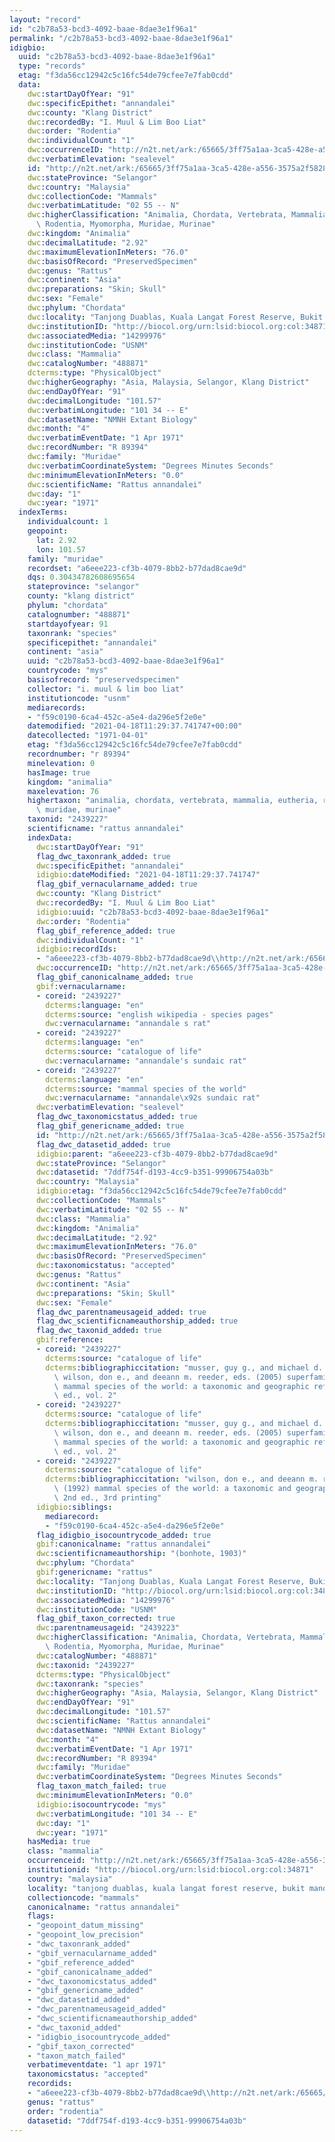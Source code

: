 ```yaml
---
layout: "record"
id: "c2b78a53-bcd3-4092-baae-8dae3e1f96a1"
permalink: "/c2b78a53-bcd3-4092-baae-8dae3e1f96a1"
idigbio:
  uuid: "c2b78a53-bcd3-4092-baae-8dae3e1f96a1"
  type: "records"
  etag: "f3da56cc12942c5c16fc54de79cfee7e7fab0cdd"
  data:
    dwc:startDayOfYear: "91"
    dwc:specificEpithet: "annandalei"
    dwc:county: "Klang District"
    dwc:recordedBy: "I. Muul & Lim Boo Liat"
    dwc:order: "Rodentia"
    dwc:individualCount: "1"
    dwc:occurrenceID: "http://n2t.net/ark:/65665/3ff75a1aa-3ca5-428e-a556-3575a2f58281"
    dwc:verbatimElevation: "sealevel"
    id: "http://n2t.net/ark:/65665/3ff75a1aa-3ca5-428e-a556-3575a2f58281"
    dwc:stateProvince: "Selangor"
    dwc:country: "Malaysia"
    dwc:collectionCode: "Mammals"
    dwc:verbatimLatitude: "02 55 -- N"
    dwc:higherClassification: "Animalia, Chordata, Vertebrata, Mammalia, Eutheria,\
      \ Rodentia, Myomorpha, Muridae, Murinae"
    dwc:kingdom: "Animalia"
    dwc:decimalLatitude: "2.92"
    dwc:maximumElevationInMeters: "76.0"
    dwc:basisOfRecord: "PreservedSpecimen"
    dwc:genus: "Rattus"
    dwc:continent: "Asia"
    dwc:preparations: "Skin; Skull"
    dwc:sex: "Female"
    dwc:phylum: "Chordata"
    dwc:locality: "Tanjong Duablas, Kuala Langat Forest Reserve, Bukit Mandol"
    dwc:institutionID: "http://biocol.org/urn:lsid:biocol.org:col:34871"
    dwc:associatedMedia: "14299976"
    dwc:institutionCode: "USNM"
    dwc:class: "Mammalia"
    dwc:catalogNumber: "488871"
    dcterms:type: "PhysicalObject"
    dwc:higherGeography: "Asia, Malaysia, Selangor, Klang District"
    dwc:endDayOfYear: "91"
    dwc:decimalLongitude: "101.57"
    dwc:verbatimLongitude: "101 34 -- E"
    dwc:datasetName: "NMNH Extant Biology"
    dwc:month: "4"
    dwc:verbatimEventDate: "1 Apr 1971"
    dwc:recordNumber: "R 89394"
    dwc:family: "Muridae"
    dwc:verbatimCoordinateSystem: "Degrees Minutes Seconds"
    dwc:minimumElevationInMeters: "0.0"
    dwc:scientificName: "Rattus annandalei"
    dwc:day: "1"
    dwc:year: "1971"
  indexTerms:
    individualcount: 1
    geopoint:
      lat: 2.92
      lon: 101.57
    family: "muridae"
    recordset: "a6eee223-cf3b-4079-8bb2-b77dad8cae9d"
    dqs: 0.30434782608695654
    stateprovince: "selangor"
    county: "klang district"
    phylum: "chordata"
    catalognumber: "488871"
    startdayofyear: 91
    taxonrank: "species"
    specificepithet: "annandalei"
    continent: "asia"
    uuid: "c2b78a53-bcd3-4092-baae-8dae3e1f96a1"
    countrycode: "mys"
    basisofrecord: "preservedspecimen"
    collector: "i. muul & lim boo liat"
    institutioncode: "usnm"
    mediarecords:
    - "f59c0190-6ca4-452c-a5e4-da296e5f2e0e"
    datemodified: "2021-04-18T11:29:37.741747+00:00"
    datecollected: "1971-04-01"
    etag: "f3da56cc12942c5c16fc54de79cfee7e7fab0cdd"
    recordnumber: "r 89394"
    minelevation: 0
    hasImage: true
    kingdom: "animalia"
    maxelevation: 76
    highertaxon: "animalia, chordata, vertebrata, mammalia, eutheria, rodentia, myomorpha,\
      \ muridae, murinae"
    taxonid: "2439227"
    scientificname: "rattus annandalei"
    indexData:
      dwc:startDayOfYear: "91"
      flag_dwc_taxonrank_added: true
      dwc:specificEpithet: "annandalei"
      idigbio:dateModified: "2021-04-18T11:29:37.741747"
      flag_gbif_vernacularname_added: true
      dwc:county: "Klang District"
      dwc:recordedBy: "I. Muul & Lim Boo Liat"
      idigbio:uuid: "c2b78a53-bcd3-4092-baae-8dae3e1f96a1"
      dwc:order: "Rodentia"
      flag_gbif_reference_added: true
      dwc:individualCount: "1"
      idigbio:recordIds:
      - "a6eee223-cf3b-4079-8bb2-b77dad8cae9d\\http://n2t.net/ark:/65665/3ff75a1aa-3ca5-428e-a556-3575a2f58281"
      dwc:occurrenceID: "http://n2t.net/ark:/65665/3ff75a1aa-3ca5-428e-a556-3575a2f58281"
      flag_gbif_canonicalname_added: true
      gbif:vernacularname:
      - coreid: "2439227"
        dcterms:language: "en"
        dcterms:source: "english wikipedia - species pages"
        dwc:vernacularname: "annandale s rat"
      - coreid: "2439227"
        dcterms:language: "en"
        dcterms:source: "catalogue of life"
        dwc:vernacularname: "annandale's sundaic rat"
      - coreid: "2439227"
        dcterms:language: "en"
        dcterms:source: "mammal species of the world"
        dwc:vernacularname: "annandale\x92s sundaic rat"
      dwc:verbatimElevation: "sealevel"
      flag_dwc_taxonomicstatus_added: true
      flag_gbif_genericname_added: true
      id: "http://n2t.net/ark:/65665/3ff75a1aa-3ca5-428e-a556-3575a2f58281"
      flag_dwc_datasetid_added: true
      idigbio:parent: "a6eee223-cf3b-4079-8bb2-b77dad8cae9d"
      dwc:stateProvince: "Selangor"
      dwc:datasetid: "7ddf754f-d193-4cc9-b351-99906754a03b"
      dwc:country: "Malaysia"
      idigbio:etag: "f3da56cc12942c5c16fc54de79cfee7e7fab0cdd"
      dwc:collectionCode: "Mammals"
      dwc:verbatimLatitude: "02 55 -- N"
      dwc:class: "Mammalia"
      dwc:kingdom: "Animalia"
      dwc:decimalLatitude: "2.92"
      dwc:maximumElevationInMeters: "76.0"
      dwc:basisOfRecord: "PreservedSpecimen"
      dwc:taxonomicstatus: "accepted"
      dwc:genus: "Rattus"
      dwc:continent: "Asia"
      dwc:preparations: "Skin; Skull"
      dwc:sex: "Female"
      flag_dwc_parentnameusageid_added: true
      flag_dwc_scientificnameauthorship_added: true
      flag_dwc_taxonid_added: true
      gbif:reference:
      - coreid: "2439227"
        dcterms:source: "catalogue of life"
        dcterms:bibliographiccitation: "musser, guy g., and michael d. carleton /\
          \ wilson, don e., and deeann m. reeder, eds. (2005) superfamily muroidea:\
          \ mammal species of the world: a taxonomic and geographic reference, 3rd\
          \ ed., vol. 2"
      - coreid: "2439227"
        dcterms:source: "catalogue of life"
        dcterms:bibliographiccitation: "musser, guy g., and michael d. carleton /\
          \ wilson, don e., and deeann m. reeder, eds. (2005) superfamily muroidea:\
          \ mammal species of the world: a taxonomic and geographic reference, 3rd\
          \ ed., vol. 2"
      - coreid: "2439227"
        dcterms:source: "catalogue of life"
        dcterms:bibliographiccitation: "wilson, don e., and deeann m. reeder, eds.\
          \ (1992) mammal species of the world: a taxonomic and geographic reference,\
          \ 2nd ed., 3rd printing"
      idigbio:siblings:
        mediarecord:
        - "f59c0190-6ca4-452c-a5e4-da296e5f2e0e"
      flag_idigbio_isocountrycode_added: true
      gbif:canonicalname: "rattus annandalei"
      dwc:scientificnameauthorship: "(bonhote, 1903)"
      dwc:phylum: "Chordata"
      gbif:genericname: "rattus"
      dwc:locality: "Tanjong Duablas, Kuala Langat Forest Reserve, Bukit Mandol"
      dwc:institutionID: "http://biocol.org/urn:lsid:biocol.org:col:34871"
      dwc:associatedMedia: "14299976"
      dwc:institutionCode: "USNM"
      flag_gbif_taxon_corrected: true
      dwc:parentnameusageid: "2439223"
      dwc:higherClassification: "Animalia, Chordata, Vertebrata, Mammalia, Eutheria,\
        \ Rodentia, Myomorpha, Muridae, Murinae"
      dwc:catalogNumber: "488871"
      dwc:taxonid: "2439227"
      dcterms:type: "PhysicalObject"
      dwc:taxonrank: "species"
      dwc:higherGeography: "Asia, Malaysia, Selangor, Klang District"
      dwc:endDayOfYear: "91"
      dwc:decimalLongitude: "101.57"
      dwc:scientificName: "Rattus annandalei"
      dwc:datasetName: "NMNH Extant Biology"
      dwc:month: "4"
      dwc:verbatimEventDate: "1 Apr 1971"
      dwc:recordNumber: "R 89394"
      dwc:family: "Muridae"
      dwc:verbatimCoordinateSystem: "Degrees Minutes Seconds"
      flag_taxon_match_failed: true
      dwc:minimumElevationInMeters: "0.0"
      idigbio:isocountrycode: "mys"
      dwc:verbatimLongitude: "101 34 -- E"
      dwc:day: "1"
      dwc:year: "1971"
    hasMedia: true
    class: "mammalia"
    occurrenceid: "http://n2t.net/ark:/65665/3ff75a1aa-3ca5-428e-a556-3575a2f58281"
    institutionid: "http://biocol.org/urn:lsid:biocol.org:col:34871"
    country: "malaysia"
    locality: "tanjong duablas, kuala langat forest reserve, bukit mandol"
    collectioncode: "mammals"
    canonicalname: "rattus annandalei"
    flags:
    - "geopoint_datum_missing"
    - "geopoint_low_precision"
    - "dwc_taxonrank_added"
    - "gbif_vernacularname_added"
    - "gbif_reference_added"
    - "gbif_canonicalname_added"
    - "dwc_taxonomicstatus_added"
    - "gbif_genericname_added"
    - "dwc_datasetid_added"
    - "dwc_parentnameusageid_added"
    - "dwc_scientificnameauthorship_added"
    - "dwc_taxonid_added"
    - "idigbio_isocountrycode_added"
    - "gbif_taxon_corrected"
    - "taxon_match_failed"
    verbatimeventdate: "1 apr 1971"
    taxonomicstatus: "accepted"
    recordids:
    - "a6eee223-cf3b-4079-8bb2-b77dad8cae9d\\http://n2t.net/ark:/65665/3ff75a1aa-3ca5-428e-a556-3575a2f58281"
    genus: "rattus"
    order: "rodentia"
    datasetid: "7ddf754f-d193-4cc9-b351-99906754a03b"
---
```

